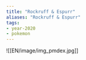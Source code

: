 ```yaml
---
title: "Rockruff & Espurr"
aliases: "Rockruff & Espurr"
tags:
- year-2020
- pokemon
---
```

![[EN/image/img_pmdex.jpg]]
